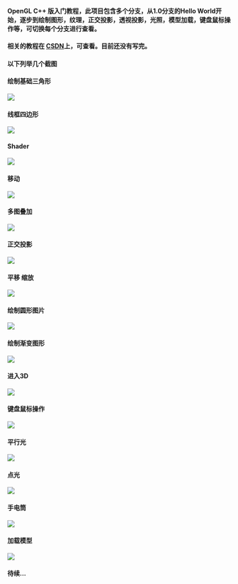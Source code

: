 #### OpenGL C++ 版入门教程，此项目包含多个分支，从1.0分支的Hello World开始，逐步到绘制图形，纹理，正交投影，透视投影，光照，模型加载，键盘鼠标操作等，可切换每个分支进行查看。

#### 相关的教程在 [CSDN](https://blog.csdn.net/weixin_58040686/category_11239719.html?spm=1001.2014.3001.5482)上，可查看。目前还没有写完。

#### 以下列举几个截图

>

#### 绘制基础三角形
![](docs/2.triangle.png)

#### 线框四边形
![](docs/3.rectangle.png)

#### Shader
![](docs/4.shader.png)

#### 移动
![](docs/5.transform.png)

#### 多图叠加
![](docs/6.images.png)

#### 正交投影
![](docs/7.ortho.png)

#### 平移 缩放
![](docs/8.scale.png)

#### 绘制圆形图片
![](docs/9.circle.png)

#### 绘制渐变图形
![](docs/10.bars.png)

#### 进入3D
![](docs/11.3d-2d.png)

#### 键盘鼠标操作
![](docs/12.boxes.png)

#### 平行光
![](docs/13.directional_light.png)

#### 点光
![](docs/17.point_attenuation.png)

#### 手电筒
![](docs/14.spot_light.png)

#### 加载模型
![](docs/16.model.png)

#### 待续...